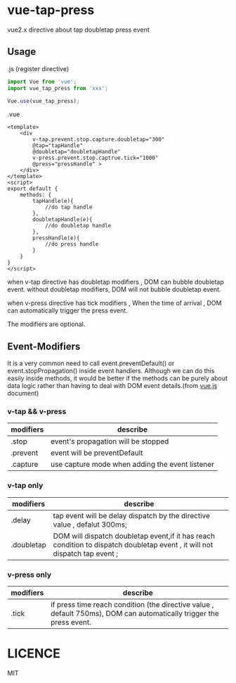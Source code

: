 # vue-tap-press
vue2.x directive about tap doubletap press event
## Usage


.js (register directive)

```js
import Vue from 'vue';
import vue_tap_press from 'xxx';

Vue.use(vue_tap_press);
```


.vue

```vue
<template>
    <div 
        v-tap.prevent.stop.capture.doubletap="300" 
        @tap="tapHandle" 
        @doubletap="doubletapHandle"
        v-press.prevent.stop.captrue.tick="1000"
        @press="pressHandle" >
    </div>
</template>
<script>
export default {
    methods: {
        tapHandle(e){
            //do tap handle
        },
        doubletapHandle(e){
            //do doubletap handle
        },
        pressHandle(e){
            //do press handle
        }
    }
}
</script>
```
when v-tap directive has doubletap modifiers , DOM can bubble doubletap event. without doubletap modifiers, DOM will not bubble doubletap event.

when v-press directive has tick modifiers , When the time of arrival , DOM can automatically trigger the press event.

The modifiers are optional.


## Event-Modifiers
It is a very common need to call event.preventDefault() or event.stopPropagation() inside event handlers. Although we can do this easily inside methods, it would be better if the methods can be purely about data logic rather than having to deal with DOM event details.(from [vue.js](https://vuejs.org/v2/guide/events.html#Event-Modifiers) document)

### v-tap && v-press
modifiers | describe
---|---
.stop | event's propagation will be stopped
.prevent | event will be preventDefault
.capture | use capture mode when adding the event listener

### v-tap only

modifiers | describe
---|---
.delay | tap event will be delay dispatch by the directive value , defalut 300ms; 
.doubletap | DOM will dispatch doubletap event,if it has reach condition to dispatch doubletap event , it will not dispatch tap event ;

### v-press only

modifiers | describe
---|---
.tick | if press time reach condition (the directive value , default 750ms), DOM can automatically trigger the press event.




# LICENCE
MIT
